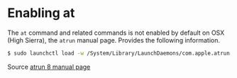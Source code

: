 # Enabling at

The `at` command and related commands is not enabled by default on OSX (High Sierra), the `atrun` manual page. Provides the following information.

```bash
$ sudo launchctl load -w /System/Library/LaunchDaemons/com.apple.atrun.plist
```

Source [atrun 8 manual page](https://developer.apple.com/legacy/library/documentation/Darwin/Reference/ManPages/man8/atrun.8.html)

